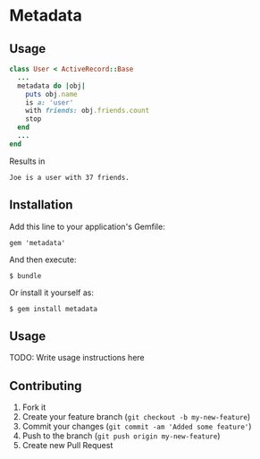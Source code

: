 # Metadata

## Usage

```ruby
class User < ActiveRecord::Base
  ...
  metadata do |obj|
    puts obj.name
    is a: 'user'
    with friends: obj.friends.count
    stop
  end
  ...
end
```
    
Results in

    Joe is a user with 37 friends.

## Installation

Add this line to your application's Gemfile:

    gem 'metadata'

And then execute:

    $ bundle

Or install it yourself as:

    $ gem install metadata

## Usage

TODO: Write usage instructions here

## Contributing

1. Fork it
2. Create your feature branch (`git checkout -b my-new-feature`)
3. Commit your changes (`git commit -am 'Added some feature'`)
4. Push to the branch (`git push origin my-new-feature`)
5. Create new Pull Request
